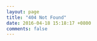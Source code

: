 ```yaml
---
layout: page
title: "404 Not Found"
date: 2016-04-18 15:18:17 +0800
comments: false
---
```

<script type="text/javascript" src="http://www.qq.com/404/search_children.js" charset="utf-8"></script>